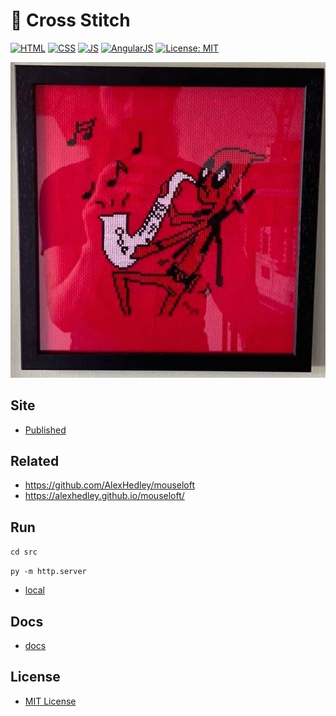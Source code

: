 # 🧵 Cross Stitch

[![HTML](https://img.shields.io/badge/HTML-E34F26?style=for-the-badge&logo=html5&logoColor=white)](https://developer.mozilla.org/en-US/docs/Learn/Getting_started_with_the_web/HTML_basics)
[![CSS](https://img.shields.io/badge/CSS-1572B6?&style=for-the-badge&logo=css3&logoColor=white)](https://developer.mozilla.org/en-US/docs/Web/CSS)
[![JS](https://img.shields.io/badge/JavaScript-323330?style=for-the-badge&logo=javascript&logoColor=F7DF1E)](https://developer.mozilla.org/en-US/docs/Web/JavaScript)
[![AngularJS](https://img.shields.io/badge/AngularJS-E23237?style=for-the-badge&logo=angularjs&logoColor=white)](https://angularjs.org/)
[![License: MIT](https://img.shields.io/badge/License-MIT-lightgrey.svg?style=for-the-badge)](https://opensource.org/licenses/MIT)

![Deadpool](images/2020_Deadpool.jpg "Deadpool")

## Site

- [Published](https://alexhedley.github.io/crossstitch)

## Related

- https://github.com/AlexHedley/mouseloft
- https://alexhedley.github.io/mouseloft/

## Run

`cd src`

`py -m http.server`

- [local](http://localhost:8000/)

## Docs

- [docs](docs/README.md)

## License

- [MIT License](LICENSE)
